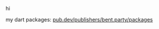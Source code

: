 hi

my dart packages:  [pub.dev/publishers/bent.party/packages](https://pub.dev/publishers/bent.party/packages)
